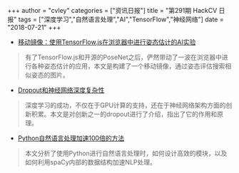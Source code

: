 +++
author = "cvley"
categories = ["资讯日报"]
title = "第291期 HackCV 日报"
tags = ["深度学习","自然语言处理","AI","TensorFlow","神经网络"]
date = "2018-07-21"
+++

- [移动镜像：使用TensorFlow.js在浏览器中进行姿态估计的AI实验](https://medium.com/tensorflow/move-mirror-an-ai-experiment-with-pose-estimation-in-the-browser-using-tensorflow-js-2f7b769f9b23?from=hackcv&hmsr=hackcv.com&utm_medium=hackcv.com&utm_source=hackcv.com)

> 有了TensorFlow.js和开源的PoseNet之后，俨然带动了一波在浏览器中进行各种姿态估计的应用，本文是构建了一个移动镜像，通过姿态评估搜索相似姿态的图片。

- [Dropout和神经网络深度复杂性](https://rcoh.me/posts/dropout-deep-complexity/?from=hackcv&hmsr=hackcv.com&utm_medium=hackcv.com&utm_source=hackcv.com)

> 深度学习的成功，不仅在于GPU计算的支持，还在于神经网络架构方面的创新积累。本文是对创新之一的dropout进行了介绍，指出了它的作用和原理。

- [Python自然语言处理加速100倍的方法](https://medium.com/huggingface/100-times-faster-natural-language-processing-in-python-ee32033bdced?from=hackcv&hmsr=hackcv.com&utm_medium=hackcv.com&utm_source=hackcv.com)

> 本文分析了使用Python进行自然语言处理时，如何设计高效的模块，以及如何利用spaCy内部的数据结构加速NLP处理。

